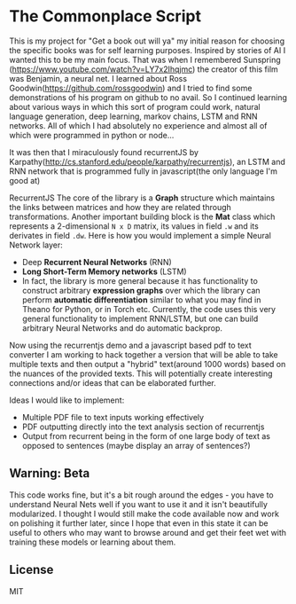 
# The Commonplace Script

This is my project for "Get a book out will ya" my initial reason for choosing the specific books was for self learning purposes.
Inspired by stories of AI I wanted this to be my main focus.
That was when I remembered Sunspring (https://www.youtube.com/watch?v=LY7x2Ihqjmc) the creator of this film was Benjamin, a neural net.
I learned about Ross Goodwin(https://github.com/rossgoodwin) and I tried to find some demonstrations of his program on github to no avail.
So I continued learning about various ways in which this sort of program could work, natural language generation, deep learning, markov chains, LSTM and RNN networks. All of which I had absolutely no experience and almost all of which were programmed in python or node...

It was then that I miraculously found recurrentJS by Karpathy(http://cs.stanford.edu/people/karpathy/recurrentjs), an LSTM and RNN network that is programmed fully in javascript(the only language I'm good at)

  RecurrentJS
  The core of the library is a **Graph** structure which maintains the links between matrices and how they are related through transformations. Another important building block is the **Mat** class which represents a 2-dimensional `N x D` matrix, its values in field `.w` and its derivates in field `.dw`. Here is how you would implement a simple Neural Network layer:
  - Deep **Recurrent Neural Networks** (RNN)
  - **Long Short-Term Memory networks** (LSTM)
  - In fact, the library is more general because it has functionality to construct arbitrary **expression graphs** over which the library can perform **automatic differentiation** similar to what you may find in Theano for Python, or in Torch etc. Currently, the code uses this very general functionality to implement RNN/LSTM, but one can build arbitrary Neural Networks and do automatic backprop.

Now using the recurrentjs demo and a javascript based pdf to text converter I am working to hack together a version that will be able to take multiple texts and then output a "hybrid" text(around 1000 words) based on the nuances of the provided texts. This will potentially create interesting connections and/or ideas that can be elaborated further.

Ideas I would like to implement:
- Multiple PDF file to text inputs working effectively
- PDF outputting directly into the text analysis section of recurrentjs
- Output from recurrent being in the form of one large body of text as opposed to sentences (maybe display an array of sentences?)

## Warning: Beta

This code works fine, but it's a bit rough around the edges - you have to understand Neural Nets well if you want to use it and it isn't beautifully modularized. I thought I would still make the code available now and work on polishing it further later, since I hope that even in this state it can be useful to others who may want to browse around and get their feet wet with training these models or learning about them.

## License
MIT
